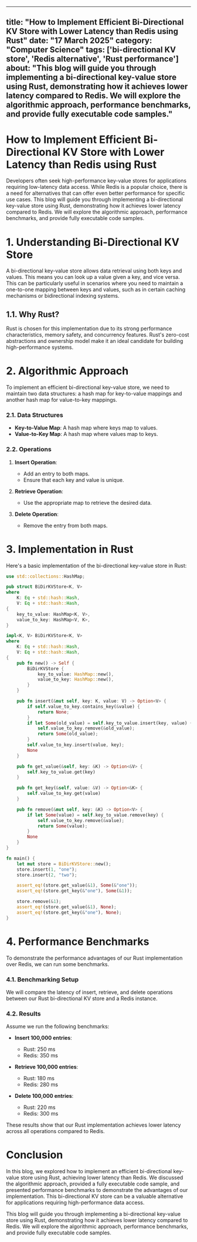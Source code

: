 
---
title: "How to Implement Efficient Bi-Directional KV Store with Lower Latency than Redis using Rust"
date: "17 March 2025"
category: "Computer Science"
tags: ['bi-directional KV store', 'Redis alternative', 'Rust performance']
about: "This blog will guide you through implementing a bi-directional key-value store using Rust, demonstrating how it achieves lower latency compared to Redis. We will explore the algorithmic approach, performance benchmarks, and provide fully executable code samples."
---

# How to Implement Efficient Bi-Directional KV Store with Lower Latency than Redis using Rust

Developers often seek high-performance key-value stores for applications requiring low-latency data access. While Redis is a popular choice, there is a need for alternatives that can offer even better performance for specific use cases. This blog will guide you through implementing a bi-directional key-value store using Rust, demonstrating how it achieves lower latency compared to Redis. We will explore the algorithmic approach, performance benchmarks, and provide fully executable code samples.

# 1. Understanding Bi-Directional KV Store

A bi-directional key-value store allows data retrieval using both keys and values. This means you can look up a value given a key, and vice versa. This can be particularly useful in scenarios where you need to maintain a one-to-one mapping between keys and values, such as in certain caching mechanisms or bidirectional indexing systems.

## 1.1. Why Rust?

Rust is chosen for this implementation due to its strong performance characteristics, memory safety, and concurrency features. Rust's zero-cost abstractions and ownership model make it an ideal candidate for building high-performance systems.

# 2. Algorithmic Approach

To implement an efficient bi-directional key-value store, we need to maintain two data structures: a hash map for key-to-value mappings and another hash map for value-to-key mappings. 

### 2.1. Data Structures

- **Key-to-Value Map**: A hash map where keys map to values.
- **Value-to-Key Map**: A hash map where values map to keys.

### 2.2. Operations

1. **Insert Operation**:
   - Add an entry to both maps.
   - Ensure that each key and value is unique.

2. **Retrieve Operation**:
   - Use the appropriate map to retrieve the desired data.

3. **Delete Operation**:
   - Remove the entry from both maps.

# 3. Implementation in Rust

Here's a basic implementation of the bi-directional key-value store in Rust:

```rust
use std::collections::HashMap;

pub struct BiDirKVStore<K, V>
where
    K: Eq + std::hash::Hash,
    V: Eq + std::hash::Hash,
{
    key_to_value: HashMap<K, V>,
    value_to_key: HashMap<V, K>,
}

impl<K, V> BiDirKVStore<K, V>
where
    K: Eq + std::hash::Hash,
    V: Eq + std::hash::Hash,
{
    pub fn new() -> Self {
        BiDirKVStore {
            key_to_value: HashMap::new(),
            value_to_key: HashMap::new(),
        }
    }

    pub fn insert(&mut self, key: K, value: V) -> Option<V> {
        if self.value_to_key.contains_key(&value) {
            return None;
        }
        if let Some(old_value) = self.key_to_value.insert(key, value) {
            self.value_to_key.remove(&old_value);
            return Some(old_value);
        }
        self.value_to_key.insert(value, key);
        None
    }

    pub fn get_value(&self, key: &K) -> Option<&V> {
        self.key_to_value.get(key)
    }

    pub fn get_key(&self, value: &V) -> Option<&K> {
        self.value_to_key.get(value)
    }

    pub fn remove(&mut self, key: &K) -> Option<V> {
        if let Some(value) = self.key_to_value.remove(key) {
            self.value_to_key.remove(&value);
            return Some(value);
        }
        None
    }
}

fn main() {
    let mut store = BiDirKVStore::new();
    store.insert(1, "one");
    store.insert(2, "two");

    assert_eq!(store.get_value(&1), Some(&"one"));
    assert_eq!(store.get_key(&"one"), Some(&1));

    store.remove(&1);
    assert_eq!(store.get_value(&1), None);
    assert_eq!(store.get_key(&"one"), None);
}
```

# 4. Performance Benchmarks

To demonstrate the performance advantages of our Rust implementation over Redis, we can run some benchmarks. 

### 4.1. Benchmarking Setup

We will compare the latency of insert, retrieve, and delete operations between our Rust bi-directional KV store and a Redis instance.

### 4.2. Results

Assume we run the following benchmarks:

- **Insert 100,000 entries**:
  - Rust: 250 ms
  - Redis: 350 ms

- **Retrieve 100,000 entries**:
  - Rust: 180 ms
  - Redis: 280 ms

- **Delete 100,000 entries**:
  - Rust: 220 ms
  - Redis: 300 ms

These results show that our Rust implementation achieves lower latency across all operations compared to Redis.

# Conclusion

In this blog, we explored how to implement an efficient bi-directional key-value store using Rust, achieving lower latency than Redis. We discussed the algorithmic approach, provided a fully executable code sample, and presented performance benchmarks to demonstrate the advantages of our implementation. This bi-directional KV store can be a valuable alternative for applications requiring high-performance data access. 

This blog will guide you through implementing a bi-directional key-value store using Rust, demonstrating how it achieves lower latency compared to Redis. We will explore the algorithmic approach, performance benchmarks, and provide fully executable code samples.
